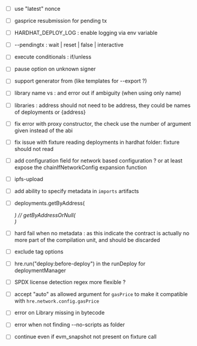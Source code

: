 - [ ] use "latest" nonce
- [ ] gasprice resubmission for pending tx
- [ ] HARDHAT_DEPLOY_LOG : enable logging via env variable
- [ ] --pendingtx : wait | reset | false | interactive
- [ ] execute conditionals : if/unless
- [ ] pause option on unknown signer

- [ ] support generator from (like templates for --export ?)
- [ ] library name vs <path>:<name> and error out if ambiguity (when using only name)
- [ ] libraries : address should not need to be address, they could be names of deployments or {address}
- [ ] fix error with proxy constructor, the check use the number of argument given instead of the abi
- [ ] fix issue with fixture reading deployments in hardhat folder: fixture should not read
- [ ] add configuration field for network based configuration ? or at least expose the chainIfNetworkConfig expansion function
- [ ] ipfs-upload
- [ ] add ability to specify metadata in `imports` artifacts
- [ ] deployments.getByAddress(<address>) // getByAddressOrNull(<address>)
- [ ] hard fail when no metadata : as this indicate the contract is actually no more part of the compilation unit, and should be discarded
- [ ] exclude tag options
- [ ] hre.run("deploy:before-deploy") in the runDeploy for deploymentManager
- [ ] SPDX license detection regex more flexible ?
- [ ] accept "auto" as allowed argument for `gasPrice` to make it compatible with `hre.network.config.gasPrice`
- [ ] error on Library missing in bytecode
- [ ] error when not finding --no-scripts as folder
- [ ] continue even if evm_snapshot not present on fixture call
